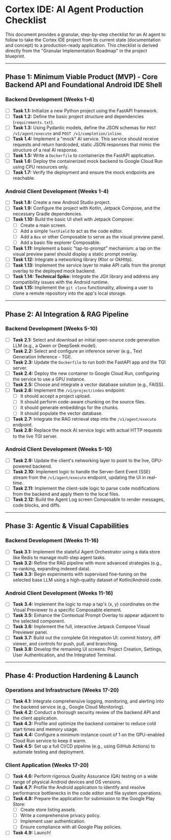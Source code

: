 # Cortex IDE: AI Agent Production Checklist

This document provides a granular, step-by-step checklist for an AI agent to follow to take the Cortex IDE project from its current state (documentation and concept) to a production-ready application. This checklist is derived directly from the "Granular Implementation Roadmap" in the project blueprint.

---

## **Phase 1: Minimum Viable Product (MVP) - Core Backend API and Foundational Android IDE Shell**

### Backend Development (Weeks 1-4)
- [ ] **Task 1.1:** Initialize a new Python project using the FastAPI framework.
- [ ] **Task 1.2:** Define the basic project structure and dependencies (`requirements.txt`).
- [ ] **Task 1.3:** Using Pydantic models, define the JSON schemas for `POST /v1/agent/execute` and `POST /v1/completion/inline`.
- [ ] **Task 1.4:** Implement a "mock" AI service. This service should receive requests and return hardcoded, static JSON responses that mimic the structure of a real AI response.
- [ ] **Task 1.5:** Write a `Dockerfile` to containerize the FastAPI application.
- [ ] **Task 1.6:** Deploy the containerized mock backend to Google Cloud Run using CPU resources only.
- [ ] **Task 1.7:** Verify the deployment and ensure the mock endpoints are reachable.

### Android Client Development (Weeks 1-4)
- [ ] **Task 1.8:** Create a new Android Studio project.
- [ ] **Task 1.9:** Configure the project with Kotlin, Jetpack Compose, and the necessary Gradle dependencies.
- [ ] **Task 1.10:** Build the basic UI shell with Jetpack Compose:
    - [ ] Create a main screen.
    - [ ] Add a simple `TextField` to act as the code editor.
    - [ ] Add a `Box` or other Composable to serve as the visual preview panel.
    - [ ] Add a basic file explorer Composable.
- [ ] **Task 1.11:** Implement a basic "tap-to-prompt" mechanism: a tap on the visual preview panel should display a static prompt overlay.
- [ ] **Task 1.12:** Integrate a networking library (Ktor or OkHttp).
- [ ] **Task 1.13:** Implement the service layer to make API calls from the prompt overlay to the deployed mock backend.
- [ ] **Task 1.14:** **Technical Spike:** Integrate the JGit library and address any compatibility issues with the Android runtime.
- [ ] **Task 1.15:** Implement the `git clone` functionality, allowing a user to clone a remote repository into the app's local storage.

---

## **Phase 2: AI Integration & RAG Pipeline**

### Backend Development (Weeks 5-10)
- [ ] **Task 2.1:** Select and download an initial open-source code generation LLM (e.g., a Qwen or DeepSeek model).
- [ ] **Task 2.2:** Select and configure an inference server (e.g., Text Generation Inference - TGI).
- [ ] **Task 2.3:** Update the `Dockerfile` to run both the FastAPI app and the TGI server.
- [ ] **Task 2.4:** Deploy the new container to Google Cloud Run, configuring the service to use a GPU instance.
- [ ] **Task 2.5:** Choose and integrate a vector database solution (e.g., FAISS).
- [ ] **Task 2.6:** Implement the `/v1/project/index` endpoint:
    - [ ] It should accept a project upload.
    - [ ] It should perform code-aware chunking on the source files.
    - [ ] It should generate embeddings for the chunks.
    - [ ] It should populate the vector database.
- [ ] **Task 2.7:** Integrate the RAG retrieval step into the `/v1/agent/execute` endpoint.
- [ ] **Task 2.8:** Replace the mock AI service logic with actual HTTP requests to the live TGI server.

### Android Client Development (Weeks 5-10)
- [ ] **Task 2.9:** Update the client's networking layer to point to the live, GPU-powered backend.
- [ ] **Task 2.10:** Implement logic to handle the Server-Sent Event (SSE) stream from the `/v1/agent/execute` endpoint, updating the UI in real-time.
- [ ] **Task 2.11:** Implement the client-side logic to parse code modifications from the backend and apply them to the local files.
- [ ] **Task 2.12:** Build the Agent Log screen Composable to render messages, code blocks, and diffs.

---

## **Phase 3: Agentic & Visual Capabilities**

### Backend Development (Weeks 11-16)
- [ ] **Task 3.1:** Implement the stateful Agent Orchestrator using a data store like Redis to manage multi-step agent tasks.
- [ ] **Task 3.2:** Refine the RAG pipeline with more advanced strategies (e.g., re-ranking, expanding indexed data).
- [ ] **Task 3.3:** Begin experiments with supervised fine-tuning on the selected base LLM using a high-quality dataset of Kotlin/Android code.

### Android Client Development (Weeks 11-16)
- [ ] **Task 3.4:** Implement the logic to map a tap's (x, y) coordinates on the Visual Previewer to a specific Composable element.
- [ ] **Task 3.5:** Enhance the Contextual Prompt Overlay to appear adjacent to the selected component.
- [ ] **Task 3.6:** Implement the full, interactive Jetpack Compose Visual Previewer panel.
- [ ] **Task 3.7:** Build out the complete Git integration UI: commit history, diff viewer, and controls for push, pull, and branching.
- [ ] **Task 3.8:** Develop the remaining UI screens: Project Creation, Settings, User Authentication, and the Integrated Terminal.

---

## **Phase 4: Production Hardening & Launch**

### Operations and Infrastructure (Weeks 17-20)
- [ ] **Task 4.1:** Integrate comprehensive logging, monitoring, and alerting into the backend service (e.g., Google Cloud Monitoring).
- [ ] **Task 4.2:** Conduct a thorough security review of the backend API and the client application.
- [ ] **Task 4.3:** Profile and optimize the backend container to reduce cold start times and memory usage.
- [ ] **Task 4.4:** Configure a minimum instance count of 1 on the GPU-enabled Cloud Run service to keep it warm.
- [ ] **Task 4.5:** Set up a full CI/CD pipeline (e.g., using GitHub Actions) to automate testing and deployment.

### Client Application (Weeks 17-20)
- [ ] **Task 4.6:** Perform rigorous Quality Assurance (QA) testing on a wide range of physical Android devices and OS versions.
- [ ] **Task 4.7:** Profile the Android application to identify and resolve performance bottlenecks in the code editor and file system operations.
- [ ] **Task 4.8:** Prepare the application for submission to the Google Play Store:
    - [ ] Create store listing assets.
    - [ ] Write a comprehensive privacy policy.
    - [ ] Implement user authentication.
    - [ ] Ensure compliance with all Google Play policies.
- [ ] **Task 4.9:** Launch!
